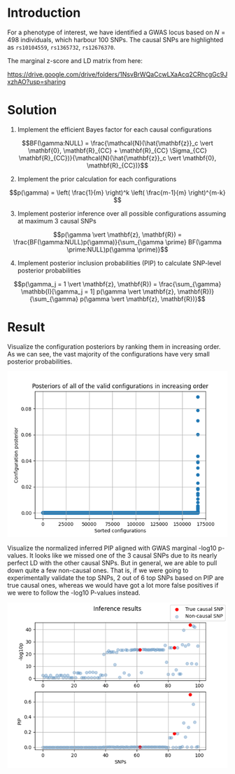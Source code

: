 # Introduction

For a phenotype of interest, we have identified a GWAS locus based on $N=498$ individuals, which harbour 100 SNPs. The causal SNPs are highlighted as `rs10104559`, `rs1365732`, `rs12676370`.

The marginal z-score and LD matrix from here:

https://drive.google.com/drive/folders/1NsvBrWQaCcwLXaAcq2CRhcgGc9JxzhAO?usp=sharing

# Solution

1. Implement the efficient Bayes factor for each causal configurations

$$BF(\gamma:NULL) = \frac{\mathcal{N}(\hat{\mathbf{z}}_c \vert \mathbf{0}, \mathbf{R}_{CC} + \mathbf{R}_{CC} \Sigma_{CC} \mathbf{R}_{CC})}{\mathcal{N}(\hat{\mathbf{z}}_c \vert \mathbf{0}, \mathbf{R}_{CC})}$$

2. Implement the prior calculation for each configurations

$$p(\gamma) = \left( \frac{1}{m} \right)^k \left( \frac{m-1}{m} \right)^{m-k} $$

3. Implement posterior inference over all possible configurations assuming at maximum 3 causal SNPs

$$p(\gamma \vert \mathbf{z}, \mathbf{R}) = \frac{BF(\gamma:NULL)p(\gamma)}{\sum_{\gamma \prime} BF(\gamma \prime:NULL)p(\gamma \prime)}$$

4. Implement posterior inclusion probabilities (PIP) to calculate SNP-level posterior probabilities

$$p(\gamma_j = 1 \vert \mathbf{z}, \mathbf{R}) = \frac{\sum_{\gamma} \mathbb{I}[\gamma_j = 1] p(\gamma \vert \mathbf{z}, \mathbf{R})}{\sum_{\gamma} p(\gamma \vert \mathbf{z}, \mathbf{R})}$$

# Result

Visualize the configuration posteriors by ranking them in increasing order. As we can see, the vast majority of the configurations have very small posterior probabilities.

![Posteriors](plot/posteriors.png)

Visualize the normalized inferred PIP aligned with GWAS marginal -log10 p-values. It looks like we missed one of the 3 causal SNPs due to its nearly perfect LD with the other causal SNPs. But in general, we are able to pull down quite a few non-causal ones. That is, if we were going to experimentally validate the top SNPs, 2 out of 6 top SNPs based on PIP are true causal ones, whereas we would have got a lot more false positives if we were to follow the -log10 P-values instead.

![PIP](plot/pip.png)